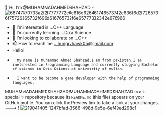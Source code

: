 👋 Hi, I’m @MUHAMMADAHMEDSHAHZAD
                                              - ![68747470733a2f2f7777772e6c616d626461746573742e636f6d2f7265736f75726365732f696d616765732f6e65777332342e676966](https://user-images.githubusercontent.com/114295067/219716726-aeee3c3d-8774-494b-a8ca-5e6aeb2ab6ff.gif)

- 👀 I’m interested in ...C++ Language
- 🌱 I’m currently learning ...Data Science
- 💞️ I’m looking to collaborate on ...C++
- 📫 How to reach me ...hungryhawk05@gmail.com
- Hello!
-       My name is Muhammad Ahmed Shahzad.I am from pakistan.I am ineterested in Programming Language and currently stugying Bachelor of science in Data Science at univetrity of multan.
-       I want to be become a game developer with the help of programming languages.
MUHAMMADAHMEDSHAHZAD/MUHAMMADAHMEDSHAHZAD is a ✨ special ✨ repository because its `README.md` (this file) appears on your GitHub profile.
You can click the Preview link to take a look at your changes.
--->
!
![219041405-1247bfad-3566-498d-9e5e-6ef49ed298c1](https://user-images.githubusercontent.com/114295067/219400125-92b2eb1d-7cd3-4ad8-ae92-74e5bcc8b808.gif)


